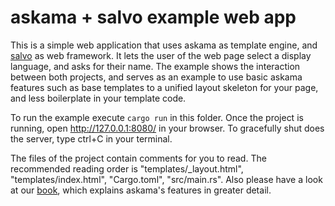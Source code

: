 # askama + salvo example web app

This is a simple web application that uses askama as template engine, and
[salvo](https://crates.io/crates/salvo) as web framework.
It lets the user of the web page select a display language, and asks for their name.
The example shows the interaction between both projects, and serves as an example to use
basic askama features such as base templates to a unified layout skeleton for your page,
and less boilerplate in your template code.

To run the example execute `cargo run` in this folder.
Once the project is running, open <http://127.0.0.1:8080/> in your browser.
To gracefully shut does the server, type ctrl+C in your terminal.

The files of the project contain comments for you to read.
The recommended reading order is "templates/_layout.html", "templates/index.html",
"Cargo.toml", "src/main.rs". Also please have a look at our [book](https://askama.readthedocs.io/),
which explains askama's features in greater detail.
